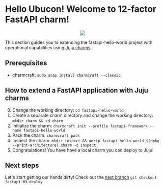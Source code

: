 # Hello Ubucon! Welcome to 12-factor FastAPI charm!

<p align="center">
    <img src="https://res.cloudinary.com/canonical/image/fetch/f_auto,q_auto,fl_sanitize,c_fill,w_200,h_200/https://api.charmhub.io/api/v1/media/download/charm_g5MbnEy7wX7GTPtr20TcB16YCvXXZu2Y_icon_e08d61629f52f85dd79e8222b8b2360a7377af42e1a0f22fceca778ec3226d7c.png">
</p>

This section guides you to extending the fastapi-hello-world project with operational capabilities
using [Juju charms](https://juju.is/).

## Prerequisites

- charmcraft: `sudo snap install charmcraft --classic`

## How to extend a FastAPI application with Juju charms

0. Change the working directory: `cd fastapi-hello-world`
1. Create a separate charm directory and change the working directory: `mkdir charm && cd charm`
2. Initialize the charm: `charmcraft init --profile fastapi-framework --name fastapi-hello-world`
3. Pack the charm: `charmcraft pack`
4. Inspect the charm: `mkdir inspect && unzip fastapi-hello-world_$(dpkg --print-architecture).charm -d inspect`
5. Congratulations! You have have a local charm you can deploy to Juju!

## Next steps

Let's start getting our hands dirty! Check out the [next branch](https://github.com/yanksyoon/hello-ubucon/tree/fastapi-02-charm) `git checkout fastapi-03-deploy`
